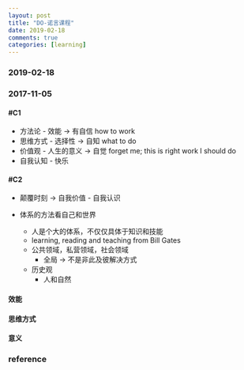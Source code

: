 ```yaml
---
layout: post
title: "DO-诺言课程"
date: 2019-02-18
comments: true
categories: [learning]
---
```

### 2019-02-18 

### 2017-11-05
#### #C1
  * 方法论 -  效能 -> 有自信 how to work
  * 思维方式 - 选择性 -> 自知 what to do 
  * 价值观 - 人生的意义 -> 自觉 forget me;  this is right work I should do
  * 自我认知 - 快乐


#### #C2
  * 颠覆时刻 -> 自我价值 - 自我认识
  
  * 体系的方法看自己和世界
    + 人是个大的体系，不仅仅具体于知识和技能
    + learning, reading and teaching from Bill Gates
    + 公共领域，私营领域，社会领域
      - 全局 -> 不是非此及彼解决方式
    + 历史观
      - 人和自然
      
#### 效能

#### 思维方式

#### 意义
 
### reference
